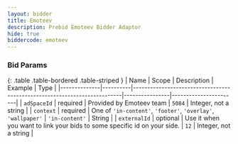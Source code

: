 ```yaml
---
layout: bidder
title: Emoteev
description: Prebid Emoteev Bidder Adaptor
hide: true
biddercode: emoteev
---
```


### Bid Params

{: .table .table-bordered .table-striped }
| Name         | Scope    | Description                                                              | Example        | Type                  |
|--------------|----------|--------------------------------------------------------------------------|----------------|-----------------------|
| `adSpaceId`  | required | Provided by Emoteev team                                                 | `5084`         | Integer, not a string |
| `context`    | required | One of `'in-content'`, `'footer'`, `'overlay'`, `'wallpaper'`            | `'in-content'` | String                |
| `externalId` | optional | Use it when you want to link your bids to some specific id on your side. | `12`           | Integer, not a string |
